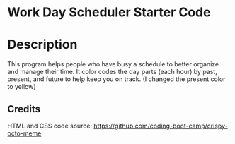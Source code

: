 # Work Day Scheduler Starter Code


# Description
This program helps people who have busy a schedule to better organize and manage their time.
It color codes the day parts (each hour) by past, present, and future to help keep you on track. 
(I changed the present color to yellow)

## Credits
HTML and CSS code source: https://github.com/coding-boot-camp/crispy-octo-meme

